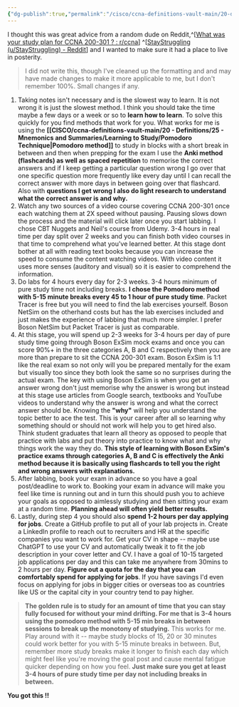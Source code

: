 ```yaml
---
{"dg-publish":true,"permalink":"/cisco/ccna-definitions-vault-main/20-definitions/25-mnemonics-and-summaries/learning-to-study/redditor-learning-how-to-learn/"}
---
```



I thought this was great advice from a random dude on Reddit,^[[What was your study plan for CCNA 200-301 ? : r/ccna](https://www.reddit.com/r/ccna/comments/14ohsa8/comment/jqdjk04/?utm_source=share&utm_medium=web3x&utm_name=web3xcss&utm_term=1&utm_content=share_button)] ^[[StayStruggling (u/StayStruggling) - Reddit](https://www.reddit.com/user/StayStruggling/)] and I wanted to make sure it had a place to live in posterity.

>  I did not write this, though I've cleaned up the formatting and and may have made changes to make it more applicable to me, but I don't remember 100%. Small changes if any.

1. Taking notes isn't necessary and is the slowest way to learn. It is not wrong it is just the slowest method. I think you should take the time maybe a few days or a week or so to **learn how to learn**. To solve this quickly for you find methods that work for you. What works for me is using the **[[CISCO/ccna-definitions-vault-main/20 - Definitions/25 - Mnemonics and Summaries/Learning to Study/Pomodoro Technique\|Pomodoro method]]** to study in blocks with a short break in between and then when prepping for the exam I use the **Anki method (flashcards) as well as spaced repetition** to memorise the correct answers and if I keep getting a particular question wrong I go over that one specific question more frequently like every day until I can recall the correct answer with more days in between going over that flashcard. Also with **questions I get wrong I also do light research to understand what the correct answer is and why.**
2. Watch any two sources of a video course covering CCNA 200-301 once each watching them at 2X speed without pausing. Pausing slows down the process and the material will click later once you start labbing. I chose CBT Nuggets and Neil's course from Udemy. 3-4 hours in real time per day split over 2 weeks and you can finish both video courses in that time to comprehend what you've learned better. At this stage dont bother at all with reading text books because you can increase the speed to consume the content watching videos. With video content it uses more senses (auditory and visual) so it is easier to comprehend the information.
3. Do labs for 4 hours every day for 2-3 weeks. 3-4 hours minimum of pure study time not including breaks. **I chose the Pomodoro method with 5-15 minute breaks every 45 to 1 hour of pure study time**. Packet Tracer is free but you will need to find the lab exercises yourself. Boson NetSim on the otherhand costs but has the lab exercises included and just makes the experience of labbing that much more simpler. I prefer Boson NetSim but Packet Tracer is just as comparable.
4. At this stage, you will spend up 2-3 weeks for 3-4 hours per day of pure study time going through Boson ExSim mock exams and once you can score 90%+ in the three categories A, B and C respectively then you are more than prepare to sit the CCNA 200-301 exam. Boson ExSim is 1:1 like the real exam so not only will you be prepared mentally for the exam but visually too since they both look the same so no surprises during the actual exam. The key with using Boson ExSim is when you get an answer wrong don't just memorise why the answer is wrong but instead at this stage use articles from Google search, textbooks and YouTube videos to understand why the answer is wrong and what the correct answer should be. Knowing the **"why"** will help you understand the topic better to ace the test. This is your career after all so learning why something should or should not work will help you to get hired also. Think student graduates that learn all theory as opposed to people that practice with labs and put theory into practice to know what and why things work the way they do. **This style of learning with Boson ExSim's practice exams through categories A, B and C is effectively the Anki method because it is basically using flashcards to tell you the right and wrong answers with explanations.**
5. After labbing, book your exam in advance so you have a goal post/deadline to work to. Booking your exam in advance will make you feel like time is running out and in turn this should push you to achieve your goals as opposed to aimlessly studying and then sitting your exam at a random time. **Planning ahead will often yield better results.**
6. Lastly, during step 4 you should also **spend 1-2 hours per day applying for jobs**. Create a GitHub profile to put all of your lab projects in. Create a LinkedIn profile to reach out to recruiters and HR at the specific companies you want to work for. Get your CV in shape -- maybe use ChatGPT to use your CV and automatically tweak it to fit the job description in your cover letter and CV. I have a goal of 10-15 targeted job applications per day and this can take me anywhere from 30mins to 2 hours per day. **Figure out a quota for the day that you can comfortably spend for applying for jobs**. If you have savings I'd even focus on applying for jobs in bigger cities or overseas too as countries like US or the capital city in your country tend to pay higher.

> **The golden rule is to study for an amount of time that you can stay fully focused for without your mind drifting. For me that is 3-4 hours using the pomodoro method with 5-15 min breaks in between sessions to break up the monotony of studying.** This works for me. Play around with it -- maybe study blocks of 15, 20 or 30 minutes could work better for you with 5-15 minute breaks in between. But, remember more study breaks make it longer to finish each day which might feel like you're moving the goal post and cause mental fatigue quicker depending on how you feel. **Just make sure you get at least 3-4 hours of pure study time per day not including breaks in between.**

**You got this !!**